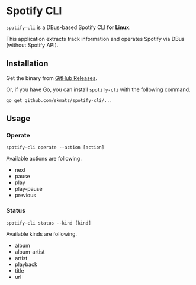 # Spotify CLI

`spotify-cli` is a DBus-based Spotify CLI **for Linux**.

This application extracts track information and operates Spotify via DBus (without Spotify API).

## Installation

Get the binary from [GitHub Releases](https://github.com/skmatz/spotify-cli/releases).

Or, if you have Go, you can install `spotify-cli` with the following command.

```console
go get github.com/skmatz/spotify-cli/...
```

## Usage

### Operate

```console
spotify-cli operate --action [action]
```

Available actions are following.

- next
- pause
- play
- play-pause
- previous

### Status

```console
spotify-cli status --kind [kind]
```

Available kinds are following.

- album
- album-artist
- artist
- playback
- title
- url
